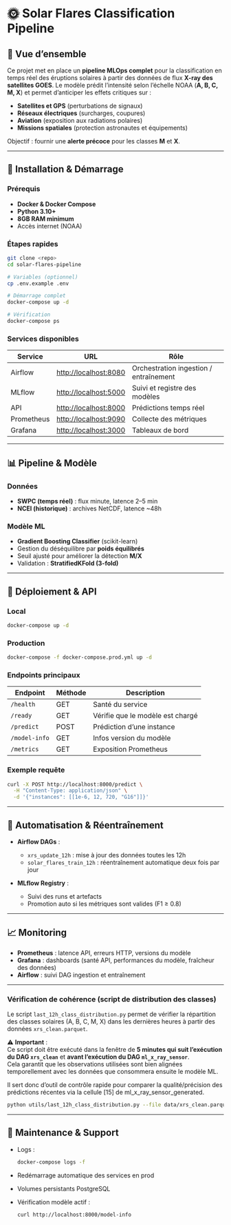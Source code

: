 # 🌞 Solar Flares Classification Pipeline

## 🌟 Vue d’ensemble

Ce projet met en place un **pipeline MLOps complet** pour la classification en temps réel des éruptions solaires à partir des données de flux **X-ray des satellites GOES**.
Le modèle prédit l’intensité selon l’échelle NOAA (**A, B, C, M, X**) et permet d’anticiper les effets critiques sur :

* **Satellites et GPS** (perturbations de signaux)
* **Réseaux électriques** (surcharges, coupures)
* **Aviation** (exposition aux radiations polaires)
* **Missions spatiales** (protection astronautes et équipements)

Objectif : fournir une **alerte précoce** pour les classes **M** et **X**.

---

## 🚀 Installation & Démarrage

### Prérequis

* **Docker & Docker Compose**
* **Python 3.10+**
* **8GB RAM minimum**
* Accès internet (NOAA)

### Étapes rapides

```bash
git clone <repo>
cd solar-flares-pipeline

# Variables (optionnel)
cp .env.example .env

# Démarrage complet
docker-compose up -d

# Vérification
docker-compose ps
```

### Services disponibles

| Service    | URL                                            | Rôle                                   |
| ---------- | ---------------------------------------------- | -------------------------------------- |
| Airflow    | [http://localhost:8080](http://localhost:8080) | Orchestration ingestion / entraînement |
| MLflow     | [http://localhost:5000](http://localhost:5000) | Suivi et registre des modèles          |
| API        | [http://localhost:8000](http://localhost:8000) | Prédictions temps réel                 |
| Prometheus | [http://localhost:9090](http://localhost:9090) | Collecte des métriques                 |
| Grafana    | [http://localhost:3000](http://localhost:3000) | Tableaux de bord                       |

---

## 📊 Pipeline & Modèle

### Données

* **SWPC (temps réel)** : flux minute, latence 2–5 min
* **NCEI (historique)** : archives NetCDF, latence \~48h

### Modèle ML

* **Gradient Boosting Classifier** (scikit-learn)
* Gestion du déséquilibre par **poids équilibrés**
* Seuil ajusté pour améliorer la détection **M/X**
* Validation : **StratifiedKFold (3-fold)**

---

## 🔧 Déploiement & API

### Local

```bash
docker-compose up -d
```

### Production

```bash
docker-compose -f docker-compose.prod.yml up -d
```

### Endpoints principaux

| Endpoint      | Méthode | Description                      |
| ------------- | ------- | -------------------------------- |
| `/health`     | GET     | Santé du service                 |
| `/ready`      | GET     | Vérifie que le modèle est chargé |
| `/predict`    | POST    | Prédiction d’une instance        |
| `/model-info` | GET     | Infos version du modèle          |
| `/metrics`    | GET     | Exposition Prometheus            |

### Exemple requête

```bash
curl -X POST http://localhost:8000/predict \
  -H "Content-Type: application/json" \
  -d '{"instances": [[1e-6, 12, 720, "G16"]]}'
```

---

## 🔄 Automatisation & Réentraînement

* **Airflow DAGs** :

  * `xrs_update_12h` : mise à jour des données toutes les 12h
  * `solar_flares_train_12h` : réentraînement automatique deux fois par jour

* **MLflow Registry** :

  * Suivi des runs et artefacts
  * Promotion auto si les métriques sont valides (F1 ≥ 0.8)

---

## 📈 Monitoring

* **Prometheus** : latence API, erreurs HTTP, versions du modèle
* **Grafana** : dashboards (santé API, performances du modèle, fraîcheur des données)
* **Airflow** : suivi DAG ingestion et entraînement

---
### Vérification de cohérence (script de distribution des classes)

Le script `last_12h_class_distribution.py` permet de vérifier la répartition des classes solaires (A, B, C, M, X) dans les dernières heures à partir des données `xrs_clean.parquet`.

⚠️ **Important** :  
Ce script doit être exécuté dans la fenêtre de **5 minutes qui suit l’exécution du DAG `xrs_clean`** et **avant l’exécution du DAG `ml_x_ray_sensor`**.  
Cela garantit que les observations utilisées sont bien alignées temporellement avec les données que consommera ensuite le modèle ML.

Il sert donc d’outil de contrôle rapide pour comparer la qualité/précision des prédictions récentes via la cellule [15] de ml_x_ray_sensor_generated.

```bash
python utils/last_12h_class_distribution.py --file data/xrs_clean.parquet --hours 12
```
---

## 🚨 Maintenance & Support

* Logs :

  ```bash
  docker-compose logs -f
  ```
* Redémarrage automatique des services en prod
* Volumes persistants PostgreSQL
* Vérification modèle actif :

  ```bash
  curl http://localhost:8000/model-info
  ```



